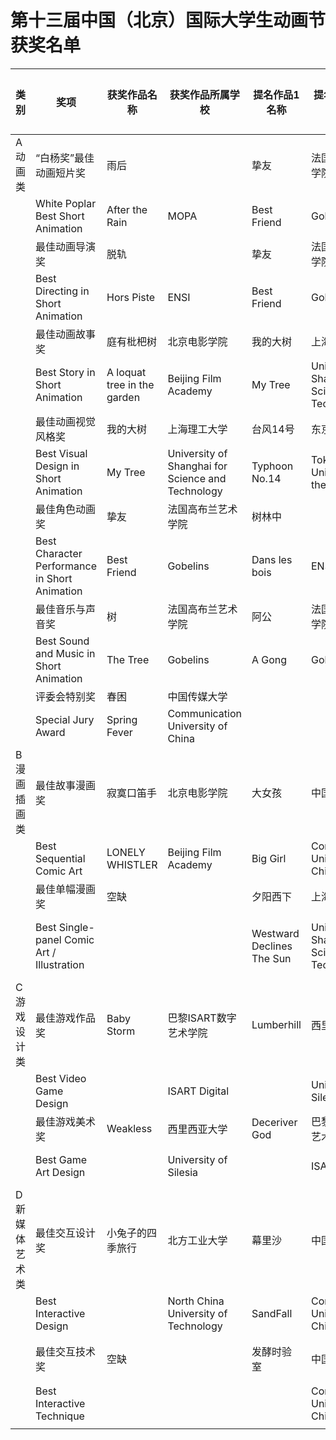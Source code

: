 # 第十三届中国（北京）国际大学生动画节获奖名单



|类别 | 奖项 | 获奖作品名称 | 获奖作品所属学校 | 提名作品1 名称 | 提名作品1 所属学校 | 提名作品2 名称 | 提名作品2 所属学校 | 空缺奖项提名作品3 名称 | 空缺奖项提名作品3 学校|
|  ---|----|--------|----------|----------|------------|----------|------------|--------------|-------------|
|  A动画类 | “白杨奖”最佳动画短片奖 | 雨后 |  | 挚友 | 法国高布兰艺术学院 | 薄饼 | 法国特效动画学校 |  | |
|   | White Poplar Best Short Animation | After the Rain | MOPA | Best Friend | Gobelins | Krampouezh | ArtFX |  | |
|   | 最佳动画导演奖 | 脱轨 |  | 挚友 | 法国高布兰艺术学院 | 庭有枇杷树 | 北京电影学院 |  | |
|   | Best Directing in Short Animation | Hors Piste | ENSI | Best Friend | Gobelins | A loquat tree in the garden | Beijing Film Academy |  | |
|   | 最佳动画故事奖 | 庭有枇杷树 | 北京电影学院 | 我的大树 | 上海理工大学 | 卡尔代拉 | 法国高布兰艺术学院 |  | |
|   | Best Story in Short Animation | A loquat tree in the garden | Beijing Film Academy | My Tree | University of Shanghai for Science and Technology | Caldeira | Gobelins |  | |
|   | 最佳动画视觉风格奖 | 我的大树 | 上海理工大学 | 台风14号 | 东京艺术大学 | 云层之下 | 中国传媒大学 |  | |
|   | Best Visual Design in Short Animation | My Tree | University of Shanghai for Science and Technology | Typhoon No.14 | Tokyo University of the Arts | Beneath Clouds | Communication University of China |  | |
|   | 最佳角色动画奖 | 挚友 | 法国高布兰艺术学院 | 树林中 |  | 血浓于水 | 法国高布兰艺术学院 |  | |
|   | Best Character Performance in Short Animation | Best Friend | Gobelins | Dans les bois | ENSI | Bound | Gobelins |  | |
|   | 最佳音乐与声音奖 | 树 | 法国高布兰艺术学院 | 阿公 | 法国高布兰艺术学院 | 再见蓝鹊 | 中国传媒大学 |  | |
|   | Best Sound and Music in Short Animation | The Tree | Gobelins | A Gong | Gobelins | Goodbye Blue | Communication University of China |  | |
|   | 评委会特别奖 | 春困 | 中国传媒大学 |  |  |  |  |  | |
|   | Special Jury Award | Spring Fever | Communication University of China |  |  |  |  |  | |
|  B漫画插画类 | 最佳故事漫画奖 | 寂寞口笛手 | 北京电影学院 | 大女孩 | 中国传媒大学 | 新24孝 | 鲁迅美术学院 |  | |
|   | Best Sequential Comic Art | LONELY WHISTLER | Beijing Film Academy | Big Girl | Communication University of China | NEW 24“FILIAL PIETY” | LuXun Academy of Fine Arts |  | |
|   | 最佳单幅漫画奖 | 空缺 |  | 夕阳西下 | 上海理工大学 | 戎城 | 河北美术学院 | 九色鹿 | 中国美术学院|
|   | Best Single-panel Comic Art / Illustration |  |  | Westward Declines The Sun | University of Shanghai for Science and Technology | War City | Hebei Academy of Fine Arts | A Deer Of Nine Colors | China Academy Of Art|
|  C游戏设计类 | 最佳游戏作品奖 | Baby Storm | 巴黎ISART数字艺术学院 | Lumberhill | 西里西亚大学 | Invade | 南京艺术学院 |  | |
|   | Best Video Game Design |  | ISART Digital |  | University of Silesia | 入侵 | Nanjing University of the Arts |  | |
|   | 最佳游戏美术奖 | Weakless | 西里西亚大学 | Deceriver God | 巴黎ISART数字艺术学校 | CUBE | 中央美术学院 |  | |
|   | Best Game Art Design |  | University of Silesia |  | ISART Digital |  | Central Academy of Fine Arts |  | |
|  D新媒体艺术类 | 最佳交互设计奖 | 小兔子的四季旅行 | 北方工业大学 | 幕里沙 | 中国传媒大学 | 花 | 中国传媒大学 |  | |
|   | Best Interactive Design |  | North China University of Technology | SandFall | Communication University of China | Flowers | Communication University of China |  | |
|   | 最佳交互技术奖 | 空缺 |  | 发酵时验室 | 中国传媒大学 | 和•合 | 南京艺术学院 | 模拟驾考交互系统 | 中国传媒大学|
|   | Best Interactive Technique |  |  |  | Communication University of China |  | Nanjing University of the Arts |  | Communication University of China|
|  |